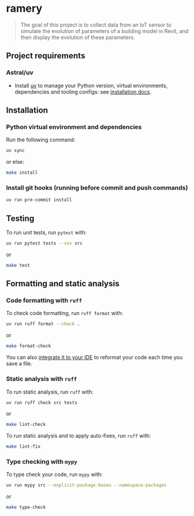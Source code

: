 # ramery

> The goal of this project is to collect data from an IoT sensor to simulate the evolution of parameters of a building model in Revit, and then display the evolution of these parameters.

## Project requirements

### Astral/uv

- Install [uv](https://github.com/astral-sh/uv) to manage your Python version, virtual environments, dependencies and
tooling configs: see [installation docs](https://github.com/astral-sh/uv?tab=readme-ov-file#installation).


## Installation

### Python virtual environment and dependencies

Run the following command:

```bash
uv sync
```

or else:

```bash
make install
```


### Install git hooks (running before commit and push commands)

```bash
uv run pre-commit install
```


## Testing

To run unit tests, run `pytest` with:

```bash
uv run pytest tests --cov src
```

or

```bash
make test
```

## Formatting and static analysis

### Code formatting with `ruff`

To check code formatting, run `ruff format` with:

```bash
uv run ruff format --check .
```

or

```bash
make format-check
```

You can also [integrate it to your IDE](https://docs.astral.sh/ruff/integrations/) to reformat
your code each time you save a file.

### Static analysis with `ruff`

To run static analysis, run `ruff` with:

```bash
uv run ruff check src tests
```

or

```bash
make lint-check
```

To run static analysis and to apply auto-fixes, run `ruff` with:

```bash
make lint-fix
```

### Type checking with `mypy`

To type check your code, run `mypy` with:

```bash
uv run mypy src --explicit-package-bases --namespace-packages
```

or

```bash
make type-check
```

